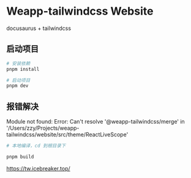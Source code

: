 # Weapp-tailwindcss Website

docusaurus + tailwindcss

## 启动项目

```bash
# 安装依赖
pnpm install

# 启动项目
pnpm dev
```

## 报错解决

Module not found: Error: Can't resolve '@weapp-tailwindcss/merge' in '/Users/zzy/Projects/weapp-tailwindcss/website/src/theme/ReactLiveScope'

```bash
# 本地编译，cd 到根目录下

pnpm build

```

<https://tw.icebreaker.top/>
